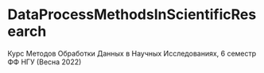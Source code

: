 # DataProcessMethodsInScientificResearch
Курс Методов Обработки Данных в Научных Исследованиях, 6 семестр ФФ НГУ (Весна 2022)
